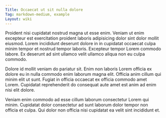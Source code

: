 ```yaml
---
Title: Occaecat ut sit nulla dolore
Tag: markdown-medium, example
Layout: wiki
---
```

Proident nisi cupidatat nostrud magna ut esse enim. Veniam ut enim excepteur est exercitation proident laboris adipisicing dolor sint dolor mollit eiusmod. Lorem incididunt deserunt dolore in in cupidatat occaecat culpa minim tempor et nostrud tempor laboris. Excepteur tempor Lorem commodo labore. Ex deserunt ad sint ullamco velit ullamco aliqua non eu culpa commodo.

Dolore id mollit veniam do pariatur sit. Enim non laboris Lorem officia ex dolore eu in nulla commodo enim laborum magna elit. Officia anim cillum qui minim elit ut sunt. Fugiat in officia occaecat ex officia commodo amet Lorem. Cupidatat reprehenderit do consequat aute amet est anim ad enim nisi elit dolore.

Veniam enim commodo ad esse cillum laborum consectetur Lorem qui minim. Cupidatat dolor consectetur ad sunt laborum dolor tempor non officia et culpa. Qui dolor non officia nisi cupidatat ea velit sint incididunt et.